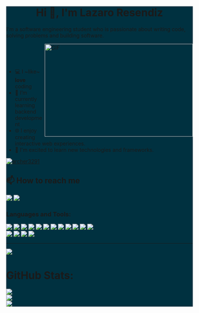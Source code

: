 <div style="background-color:#003140">
<h1 align="center"> Hi 👋, I'm Lazaro Resendiz </h1>


I'm a software engineering student who is passionate about writing code, solving problems and building software.
<br>

<img align="right" alt="GIF" src="https://raw.githubusercontent.com/abhisheknaiidu/abhisheknaiidu/master/code.gif" width="400" height="250" />

<br>
<br>
<br>

- 💻 I ~like~ **love** coding
- 📗 I’m currently learning backend development
- 🌐 I enjoy creating interactive web experiences.
- 🚀 I'm excited to learn new technologies and frameworks.

<p align="left"> <a href="https://github.com/ryo-ma/github-profile-trophy"><img src="https://github-profile-trophy.vercel.app/?username=archer3291&theme=nord" alt="archer3291" /></a></p>

## 📫 How to reach me
<a href="mailto:lazaro.resendizd@gmail.com"><img src="https://img.shields.io/badge/-Gmail-D14836?style=flat&logo=Gmail&logoColor=white"/></a>
<a href="https://linkedin.com/in/lazaro resendiz" target="_blank"><img src="https://img.shields.io/badge/-LinkedIn-0077B5?style=flat&logo=Linkedin&logoColor=white"/></a>

<h3 align="left">Languages and Tools:</h3>
<p>
    <img src="https://img.shields.io/badge/-HTML5-E34F26?style=flat&logo=html5&logoColor=white">
    <img src="https://img.shields.io/badge/-CSS3-1572B6?style=flat&logo=css3">
    <img src="https://img.shields.io/badge/-JavaScript-F7DF1E?style=flat&logo=javascript&logoColor=black">
    <img src="https://img.shields.io/badge/-React-149ECA?style=flat&logo=react&logoColor=black">
    <img src="https://img.shields.io/badge/-Next-111111?style=flat&logo=next.js&logoColor=white">
    <img src="https://img.shields.io/badge/-Laravel-FF2D20?style=flat&logo=laravel&logoColor=white">
    <img src="https://img.shields.io/badge/-PHP-4E5A91?style=flat&logo=php&logoColor=white">
    <img src="https://img.shields.io/badge/-Python-4E5A91?style=flat&logo=python&logoColor=white">
    <img src="https://img.shields.io/badge/-C Sharp-4E5A91?style=flat&logo=Csharp&logoColor=white">
    <img src="https://img.shields.io/badge/-ASP.NET CORE-D84629?style=flat&logo=&Color=white">
    <img src="https://img.shields.io/badge/-MySQL-3E6E93?style=flat&logo=mysql&logoColor=white">
    <img src="https://img.shields.io/badge/-SQL Server-3E6E93?style=flat&logoColor=white">
    <br />
    <img src="https://img.shields.io/badge/-Tailwind-38BDF8?style=flat&logo=tailwindcss&logoColor=white">
    <img src="https://img.shields.io/badge/-Bootstrap-7330F9?style=flat&logo=bootstrap&logoColor=white">
    <img src="https://img.shields.io/badge/-Figma-0ACF83?style=flat&logo=figma&logoColor=white">
    <img src="https://img.shields.io/badge/-GitHub-222222?style=flat&logo=github&logoColor=white">
</p>

---
[![](https://visitcount.itsvg.in/api?id=archer3291&icon=0&color=0)](https://visitcount.itsvg.in)

 # GitHub Stats: <br />
 ![](https://github-readme-stats.vercel.app/api/top-langs/?username=archer3291&layout=compact&langs_count=8&theme=tokyonight)<br />
 ![](https://github-readme-stats.vercel.app/api?username=archer3291&show_icons=true&locale=en&theme=tokyonight&hide=stars)<br />
![](https://github-readme-streak-stats.herokuapp.com/?user=archer3291&theme=tokyonight&hide_border=false)
</div>
